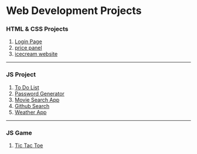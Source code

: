 #                                              **Web Development Projects** 


<h3>HTML & CSS Projects</h3>  

1. [Login Page](https://dujalsawarkar.github.io/Web-Dev-Projects/html-css-project/loginpage/)
2. [price panel](https://dujalsawarkar.github.io/Web-Dev-Projects/html-css-project/Price%20Panel/)
3. [icecream website](https://dujalsawarkar.github.io/Web-Dev-Projects/html-css-project/icecream/)
<hr>

<h3> JS Project </h3>


1. [To Do List](https://dujalsawarkar.github.io/Web-Dev-Projects/js%20project/project3/)
2. [Password Generator](https://dujalsawarkar.github.io/Web-Dev-Projects/js%20project/project4/)
3. [Movie Search App](https://dujalsawarkar.github.io/Web-Dev-Projects/js%20project/project5/)
4. [Github Search ](https://dujalsawarkar.github.io/Web-Dev-Projects/js%20project/project6/)
5. [Weather App](https://dujalsawarkar.github.io/Web-Dev-Projects/js%20project/project7/)
<hr>

<h3> JS Game </h3> 

1. [Tic Tac Toe](https://dujalsawarkar.github.io/Web-Dev-Projects/js%20project/project8/)


